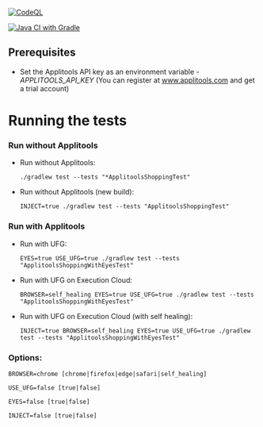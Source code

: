 [![CodeQL](https://github.com/anandbagmar/ultrafastgrid/actions/workflows/codeql-analysis.yml/badge.svg)](https://github.com/anandbagmar/ultrafastgrid/actions/workflows/codeql-analysis.yml)

[![Java CI with Gradle](https://github.com/anandbagmar/ultrafastgrid/actions/workflows/buildInCI.yml/badge.svg)](https://github.com/anandbagmar/ultrafastgrid/actions/workflows/buildInCI.yml)

## Prerequisites
* Set the Applitools API key as an environment variable - *APPLITOOLS_API_KEY* (You can register at www.applitools.com and get a trial account)

# Running the tests

### Run without Applitools
* Run without Applitools:

    `./gradlew test --tests "*ApplitoolsShoppingTest"`


* Run without Applitools (new build): 

    `INJECT=true ./gradlew test --tests "ApplitoolsShoppingTest"`

### Run with Applitools 
* Run with UFG: 

    `EYES=true USE_UFG=true ./gradlew test --tests "ApplitoolsShoppingWithEyesTest"` 


* Run with UFG on Execution Cloud: 

    `BROWSER=self_healing EYES=true USE_UFG=true ./gradlew test --tests "ApplitoolsShoppingWithEyesTest"`


* Run with UFG on Execution Cloud (with self healing): 

    `INJECT=true BROWSER=self_healing EYES=true USE_UFG=true ./gradlew test --tests "ApplitoolsShoppingWithEyesTest"`


### Options:
```
BROWSER=chrome [chrome|firefox|edge|safari|self_healing]

USE_UFG=false [true|false]

EYES=false [true|false]

INJECT=false [true|false]
```